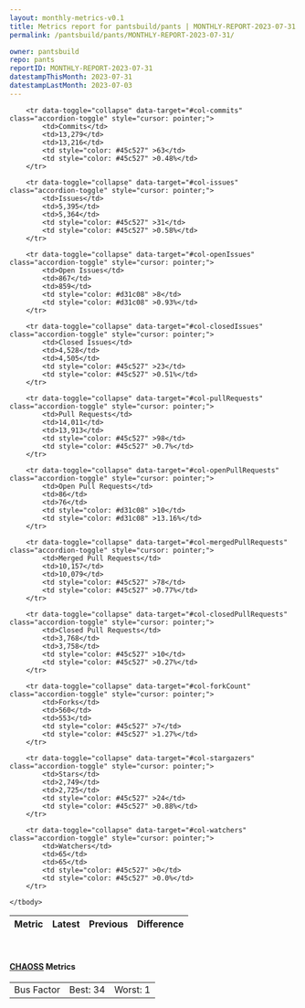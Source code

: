 ```yaml
---
layout: monthly-metrics-v0.1
title: Metrics report for pantsbuild/pants | MONTHLY-REPORT-2023-07-31 | 2023-07-31
permalink: /pantsbuild/pants/MONTHLY-REPORT-2023-07-31/

owner: pantsbuild
repo: pants
reportID: MONTHLY-REPORT-2023-07-31
datestampThisMonth: 2023-07-31
datestampLastMonth: 2023-07-03
---
```



<table class="table table-condensed" style="border-collapse:collapse;">
    <thead>
    <tr>
        <th>Metric</th>
        <th>Latest</th>
        <th>Previous</th>
        <th colspan="2" style="text-align: center;">Difference</th>
    </tr>
    </thead>
    <tbody>

        <tr data-toggle="collapse" data-target="#col-commits" class="accordion-toggle" style="cursor: pointer;">
            <td>Commits</td>
            <td>13,279</td>
            <td>13,216</td>
            <td style="color: #45c527" >63</td>
            <td style="color: #45c527" >0.48%</td>
        </tr>
        
        <tr data-toggle="collapse" data-target="#col-issues" class="accordion-toggle" style="cursor: pointer;">
            <td>Issues</td>
            <td>5,395</td>
            <td>5,364</td>
            <td style="color: #45c527" >31</td>
            <td style="color: #45c527" >0.58%</td>
        </tr>
        
        <tr data-toggle="collapse" data-target="#col-openIssues" class="accordion-toggle" style="cursor: pointer;">
            <td>Open Issues</td>
            <td>867</td>
            <td>859</td>
            <td style="color: #d31c08" >8</td>
            <td style="color: #d31c08" >0.93%</td>
        </tr>
        
        <tr data-toggle="collapse" data-target="#col-closedIssues" class="accordion-toggle" style="cursor: pointer;">
            <td>Closed Issues</td>
            <td>4,528</td>
            <td>4,505</td>
            <td style="color: #45c527" >23</td>
            <td style="color: #45c527" >0.51%</td>
        </tr>
        
        <tr data-toggle="collapse" data-target="#col-pullRequests" class="accordion-toggle" style="cursor: pointer;">
            <td>Pull Requests</td>
            <td>14,011</td>
            <td>13,913</td>
            <td style="color: #45c527" >98</td>
            <td style="color: #45c527" >0.7%</td>
        </tr>
        
        <tr data-toggle="collapse" data-target="#col-openPullRequests" class="accordion-toggle" style="cursor: pointer;">
            <td>Open Pull Requests</td>
            <td>86</td>
            <td>76</td>
            <td style="color: #d31c08" >10</td>
            <td style="color: #d31c08" >13.16%</td>
        </tr>
        
        <tr data-toggle="collapse" data-target="#col-mergedPullRequests" class="accordion-toggle" style="cursor: pointer;">
            <td>Merged Pull Requests</td>
            <td>10,157</td>
            <td>10,079</td>
            <td style="color: #45c527" >78</td>
            <td style="color: #45c527" >0.77%</td>
        </tr>
        
        <tr data-toggle="collapse" data-target="#col-closedPullRequests" class="accordion-toggle" style="cursor: pointer;">
            <td>Closed Pull Requests</td>
            <td>3,768</td>
            <td>3,758</td>
            <td style="color: #45c527" >10</td>
            <td style="color: #45c527" >0.27%</td>
        </tr>
        
        <tr data-toggle="collapse" data-target="#col-forkCount" class="accordion-toggle" style="cursor: pointer;">
            <td>Forks</td>
            <td>560</td>
            <td>553</td>
            <td style="color: #45c527" >7</td>
            <td style="color: #45c527" >1.27%</td>
        </tr>
        
        <tr data-toggle="collapse" data-target="#col-stargazers" class="accordion-toggle" style="cursor: pointer;">
            <td>Stars</td>
            <td>2,749</td>
            <td>2,725</td>
            <td style="color: #45c527" >24</td>
            <td style="color: #45c527" >0.88%</td>
        </tr>
        
        <tr data-toggle="collapse" data-target="#col-watchers" class="accordion-toggle" style="cursor: pointer;">
            <td>Watchers</td>
            <td>65</td>
            <td>65</td>
            <td style="color: #45c527" >0</td>
            <td style="color: #45c527" >0.0%</td>
        </tr>
        
    </tbody>
</table>
<br>
<h4><a target="_blank" href="https://chaoss.community/">CHAOSS</a> Metrics</h4>

<table class="table table-condensed" style="border-collapse:collapse;">
    <tbody>
        <td>Bus Factor</td>
        <td>Best: 34</td>
        <td>Worst: 1</td>
    </tbody>
</table>
